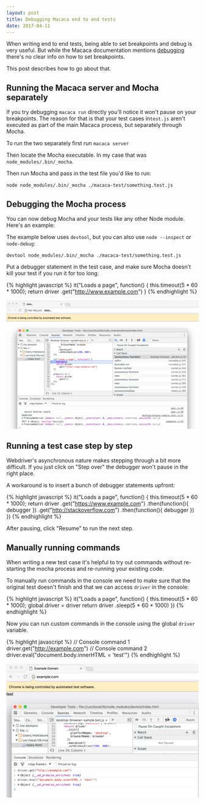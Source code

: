 ```yaml
---
layout: post
title: Debugging Macaca end to end tests
date: 2017-04-11
---
```


When writing end to end tests, being able to set breakpoints and debug is very useful. But while the Macaca documentation mentions [debugging](https://macacajs.github.io/debugging) there's no clear info on how to set breakpoints.

This post describes how to go about that.

## Running the Macaca server and Mocha separately

If you try debugging `macaca run` directly you'll notice it won't pause on your breakpoints. The reason for that is that your test cases in`test.js` aren't executed as part of the main Macaca process, but separately through Mocha.

To run the two separately first run `macaca server`

Then locate the Mocha executable. In my case that was `node_modules/.bin/_mocha`.

Then run Mocha and pass in the test file you'd like to run:

```
node node_modules/.bin/_mocha ./macaca-test/something.test.js
```

## Debugging the Mocha process

You can now debug Mocha and your tests like any other Node module. Here's an example:

The example below uses `devtool`, but you can also use `node --inspect` or `node-debug`:

```
devtool node_modules/.bin/_mocha ./macaca-test/something.test.js
```

Put a debugger statement in the test case, and make sure Mocha doesn't kill your test if you run it for too long:

{% highlight javascript %}
it("Loads a page", function() {
  this.timeout(5 * 60 * 1000);
  return driver
    .get("http://www.example.com")
}
{% endhighlight %}

![](/img/blog/macaca-debugging/debugger-statement.png)

## Running a test case step by step

Webdriver's asynchronous nature makes stepping through a bit more difficult. If you just click on "Step over" the debugger won't pause in the right place.

A workaround is to insert a bunch of debugger statements upfront:

{% highlight javascript %}
it("Loads a page", function() {
  this.timeout(5 * 60 * 1000);
  return driver
    .get("https://www.example.com")
    .then(function(){
      debugger
    })
    .get("http://stackoverflow.com")
    .then(function(){
      debugger
    })
})
{% endhighlight %}

After pausing, click "Resume" to run the next step.

## Manually running commands

When writing a new test case it's helpful to try out commands without re-starting the mocha process and re-running your existing code. 

To manually run commands in the console we need to make sure that the original test doesn't finish and that we can access `driver` in the console:

{% highlight javascript %}
it("Loads a page", function() {
  this.timeout(5 * 60 * 1000);
  global.driver = driver
  return driver
    .sleep(5 * 60 * 1000)
})
{% endhighlight %}

Now you can run custom commands in the console using the global `driver` variable.

{% highlight javascript %}
// Console command 1
driver.get("http://example.com")
// Console command 2
driver.eval("document.body.innerHTML = 'test'")
{% endhighlight %}

![](/img/blog/macaca-debugging/manual-commands.png)


